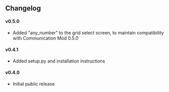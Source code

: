 ## Changelog ##

#### v0.5.0 ####
* Added "any_number" to the grid select screen, to maintain compatibility with Communication Mod 0.5.0

#### v0.4.1

* Added setup.py and installation instructions

#### v0.4.0 ####
* Initial public release